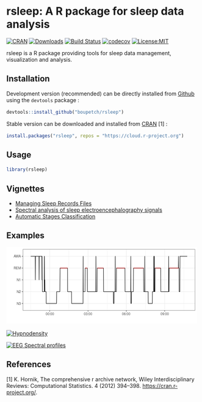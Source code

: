 rsleep: A R package for sleep data analysis
================

<!-- README.md is generated from README.Rmd. Please edit that file -->

[![CRAN](http://www.r-pkg.org/badges/version/rsleep)](https://cran.r-project.org/package=rsleep)
[![Downloads](https://cranlogs.r-pkg.org/badges/grand-total/rsleep)](https://cran.r-project.org/package=rsleep)
[![Build
Status](https://travis-ci.org/boupetch/rsleep.svg?branch=master)](https://travis-ci.org/boupetch/rsleep)
[![codecov](https://codecov.io/gh/boupetch/rsleep/branch/master/graph/badge.svg)](https://codecov.io/gh/boupetch/rsleep)
[![License:MIT](https://img.shields.io/badge/License-MIT-blue.svg)](https://opensource.org/licenses/MIT)

rsleep is a R package providing tools for sleep data management,
visualization and analysis.

## Installation

Development version (recommended) can be directly installed from
[Github](https://github.com/) using the `devtools` package :

``` r
devtools::install_github("boupetch/rsleep")
```

Stable version can be downloaded and installed from
[CRAN](https://cran.r-project.org/) \[1\] :

``` r
install.packages("rsleep", repos = "https://cloud.r-project.org")
```

## Usage

``` r
library(rsleep)
```

## Vignettes

-   [Managing Sleep Records
    Files](http://htmlpreview.github.io/?https://raw.githubusercontent.com/boupetch/rsleep/master/doc/Managing_Sleep_Records_Files.html)
-   [Spectral analysis of sleep electroencephalography
    signals](http://htmlpreview.github.io/?https://raw.githubusercontent.com/boupetch/rsleep/master/doc/Spectral_analysis_sleep_electroencephalography.html)
-   [Automatic Stages
    Classification](http://htmlpreview.github.io/?https://raw.githubusercontent.com/boupetch/rsleep/master/doc/Automatic_Stage_Classification.html)

## Examples

[![Hypnogram](man/figures/README-example_hypnogram-1.png)](http://htmlpreview.github.io/?https://raw.githubusercontent.com/boupetch/rsleep/master/doc/Managing_Sleep_Records_Files.html)

[![Hypnodensity](man/figures/README-example_hypnodensity-1.png)](http://htmlpreview.github.io/?https://raw.githubusercontent.com/boupetch/rsleep/master/doc/Automatic_Stage_Classification.html)

[![EEG Spectral
profiles](man/figures/README-example_spectral-profiles-1.png)](http://htmlpreview.github.io/?https://raw.githubusercontent.com/boupetch/rsleep/master/doc/Spectral_analysis_sleep_electroencephalography.html)

## References

<div id="refs" class="references csl-bib-body">

<div id="ref-hornik2012comprehensive" class="csl-entry">

<span class="csl-left-margin">\[1\] </span><span
class="csl-right-inline">K. Hornik, The comprehensive r archive network,
Wiley Interdisciplinary Reviews: Computational Statistics. 4 (2012)
394–398. <https://cran.r-project.org/>.</span>

</div>

</div>
